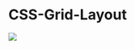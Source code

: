 # CSS-Grid-Layout

![]([https://res.cloudinary.com/wesbos/image/upload/v1515524452/GRID-social-share_wlfzk3.png](https://github.com/Shoaib-Naseer/CSS-Grid-Layout/blob/master/ScreenShots/screencapture-127-0-0-1-5500-CSS-Grid-Project-index-html-2022-05-26-12_23_01.png?raw=true))
